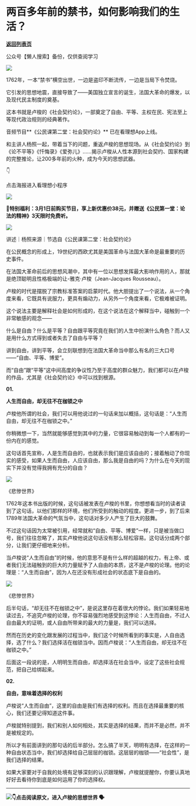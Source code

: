 # 两百多年前的禁书，如何影响我们的生活？

[**返回列表页**](/gzh/看理想)

公众号【懒人搜索】备份，仅供查阅学习

![](https://mmbiz.qpic.cn/mmbiz_png/aP7vrTpXJxRA0ViaNRqia18YGj5LgX4VSibTFXfBlkXZakYUA8yBkEQYYmpmDmxH0IZyeY4oUcOiabiaj1PywxF6StQ/640?wx_fmt=png)

  

1762年，一本“禁书”横空出世，一边是盗印不断流传，一边是当局下令焚烧。

  

它引发的思想地震，直接导致了——美国独立宣言的诞生，法国大革命的爆发，以及现代民主制度的奠基。

  

这本书就是卢梭的《社会契约论》，一部奠定了自由、平等、主权在民、宪法至上等现代政治规则的经典著作。

  

音频节目**《公民课第二堂：社会契约论》** 已在看理想App上线。

  

和主讲人杨照一起，带着当下的问题，重返卢梭的思想现场。从《社会契约论》到《论不平等》《忏悔录》《爱弥儿》……揭示卢梭从人性本源到社会契约、国家构建的完整推论，让200多年前的火种，成为今天的思想武器。

  

👇  

点击海报进入看理想小程序

[![](https://mmbiz.qpic.cn/mmbiz_jpg/aP7vrTpXJxRJppgS0rudWhnBZuwQJv1gibbIghaQHicHibSzwQqReh9fAI9GxzrJeLxZwIc2NBPDdZ7ky6NAsM6ibw/640?wx_fmt=jpeg&from;=appmsg)]()

  

**🎁特别福利：3月1日前购买节目，享上新优惠价38元，并赠送《公民第一堂：论法的精神》3天限时免费听。**

  

![](https://mmbiz.qpic.cn/mmbiz_png/aP7vrTpXJxRA0ViaNRqia18YGj5LgX4VSibyicaNpfZMjSJFGHr85glQV0UvxPDGJ30TMHYUPnUHgbYyqpCwF83EGw/640?wx_fmt=png)

  

讲述｜杨照来源｜节选自《公民课第二堂：社会契约论》

  

在公民概念的形成上，19世纪的西欧尤其是美国革命与法国大革命是最重要的历史事件。

  

在法国大革命前后的思想风潮中，其中有一位以思想发挥最大影响作用的人，那就是绝顶聪明且性格极端的让-雅克·卢梭（Jean-Jacques Rousseau）。

  

卢梭的时代是摆脱了宗教标准答案的启蒙时代。他大胆提出了一个说法，从一个角度来看，它既具有说服力，更具有煽动力，从另外一个角度来看，它极难被证明。

  

这个说法主要是解释社会是如何形成的，在这个说法在这个解释当中，碰触到一个非常敏感的观念——

  

什么是自由？什么是平等？自由跟平等究竟在我们的人生中扮演什么角色？而人又是用什么方式得到或者失去了自由与平等？

  

讲到自由，讲到平等，会立刻联想到在法国大革命当中那么有名的三大口号——“自由、平等、博爱”。

  

而“自由”跟“平等”这中间高度的争议性乃至于高度的群众魅力，我们都可以在卢梭的作品，尤其是《社会契约论》中可以找到根源。

  

**01.**

**人生而自由，却无往不在枷锁之中**

  

卢梭他所谓的社会，我们可以用他说过的一句话来加以概括，这句话是：“人生而自由，却无往不在枷锁之中。”

  

你稍微想一下，当然就能够感觉到其中的力量，它很容易触动到每一个人都有的一份内在的感觉。

  

这句话首先宣称，人是生而自由的，也就表示我们是应该自由的；接着触动了你现实的感受，如果人生而自由，人应该自由，那么我是自由的吗？为什么在今天的现实下并没有觉得我拥有充分的自由？

  

![](https://mmbiz.qpic.cn/mmbiz_jpg/aP7vrTpXJxRJppgS0rudWhnBZuwQJv1ggCZx0vNBDiaxibg1HoMgP3rnWe6jPMvZg3jwGVK9diaswvMWGPVfBs9gg/640?wx_fmt=jpeg&from;=appmsg)

《悲惨世界》

  

1762年这本书出版的时候，这句话被发表在卢梭的书里，你想想看当时的读者读到了这句话，以他们那样的环境，他们所受到的触动的程度。更进一步，到了后来1789年法国大革命的气氛当中，这句话对多少人产生了巨大的鼓舞。

  

不过这句话因为太常被引用，经常就和“自由、平等、博爱”一样，只是被当做口号，我们往往忽略了，其实卢梭他说这句话没有那么轻松容易。这句话分成两个部分，让我们更仔细地来分析。

  

当卢梭说“人生而自由”的时候，他的意思不是有什么样的超越的权力，有上帝、或者我们无法碰触到的巨大的力量赋予了人自由的本质，这不是卢梭的论理。他的论理是：“人生而自由”，因为人在还没有形成社会的状态底下是自由的。

  

![](https://mmbiz.qpic.cn/mmbiz_jpg/aP7vrTpXJxRJppgS0rudWhnBZuwQJv1g1QhNibavmtjW0XymJxGicWIcNXgccfU7ficfx7pzjcqTR0hPtU10nnAMw/640?wx_fmt=jpeg&from;=appmsg)

《悲惨世界》

  

后半句话，“却无往不在枷锁之中”，是说这里存在着很大的悖论。我们如果轻易地读过去，不追究卢梭的论理，你不容易强烈地感受到这悖论：人生而自由，不过人自由最大的证明，或人自由所带来的最大的力量是，我们可以选择。

  

然而在历史的变化跟发展的过程当中，我们这个时候所看到的事实是，人自由选择，选了什么？我们选择活在枷锁当中。因而卢梭说：“人生而自由，却无往不在枷锁之中。”

  

后面这一段说的是，人明明生而自由，却选择活在社会当中，设定了这些社会规范，把自己给绑起来。

  

**02.**

**自由，意味着选择的权利**

  

卢梭说“人生而自由”，这里的自由是我们有选择的权利。而且在选择最重要的核心，我们还要记得知道这件事。

  

卢梭就特别提到，我们和别人如何相处，其实是选择的结果，而并不是必然，并不是被规定的。

  

所以才有前面讲到的那句话的后半部分。怎么搞了半天，明明有选择，在这样的一种自由状态当中，我们却选择给自己层层的枷锁。这层层的枷锁——“社会性”，是我们选择的结果。

  

如果大家要对于自我的处境有足够深刻的认识跟理解，卢梭就提醒你，你要认真地好好去看待你到底是如何运用了你的选择权。

  

* * *

  

![](https://mmbiz.qpic.cn/mmbiz_jpg/aP7vrTpXJxRJppgS0rudWhnBZuwQJv1gn6WeeMdNJaSicrtib5OlISJBYlGlD9w5Wf4tRL75Wt8CWBIYGZA0W5UA/640?wx_fmt=jpeg&from;=appmsg)**👇点击阅读原文，进入卢梭的思想世界
🗣**  

